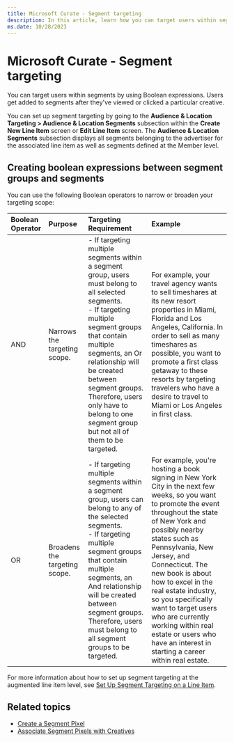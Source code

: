 ```yaml
---
title: Microsoft Curate - Segment targeting
description: In this article, learn how you can target users within segments using boolean expressions.
ms.date: 10/28/2023
---
```


# Microsoft Curate - Segment targeting

You can target users within segments by using Boolean expressions. Users get added to segments after they've viewed or clicked a particular creative.

You can set up segment targeting by going to the **Audience & Location Targeting \> Audience & Location Segments** subsection within the **Create New Line Item** screen or **Edit Line Item** screen. The **Audience & Location Segments** subsection displays all segments belonging to the advertiser for the associated line item as well as segments defined at the Member level.

## Creating boolean expressions between segment groups and segments

You can use the following Boolean operators to narrow or broaden your targeting scope:

| Boolean Operator | Purpose | Targeting Requirement | Example |
|:---|:---|:---|:---|
| AND | Narrows the targeting scope. | - If targeting multiple segments within a segment group, users must belong to all selected segments.<br> - If targeting multiple segment groups that contain multiple segments, an Or relationship will be created between segment groups. Therefore, users only have to belong to one segment group but not all of them to be targeted. | For example, your travel agency wants to sell timeshares at its new resort properties in Miami, Florida and Los Angeles, California. In order to sell as many timeshares as possible, you want to promote a first class getaway to these resorts by targeting travelers who have a desire to travel to Miami or Los Angeles in first class. |
| OR | Broadens the targeting scope. | - If targeting multiple segments within a segment group, users can belong to any of the selected segments.<br> - If targeting multiple segment groups that contain multiple segments, an And relationship will be created between segment groups. Therefore, users must belong to all segment groups to be targeted. | For example, you're hosting a book signing in New York City in the next few weeks, so you want to promote the event throughout the state of New York and possibly nearby states such as Pennsylvania, New Jersey, and Connecticut. The new book is about how to excel in the real estate industry, so you specifically want to target users who are currently working within real estate or users who have an interest in starting a career within real estate. |

For more information about how to set up segment targeting at the augmented line item level, see [Set Up Segment Targeting on a Line Item](../monetize/set-up-segment-targeting-on-a-line-item.md).

## Related topics

- [Create a Segment Pixel](create-a-segment-pixel.md)
- [Associate Segment Pixels with Creatives](../monetize/associate-segment-pixels-with-creatives.md)
